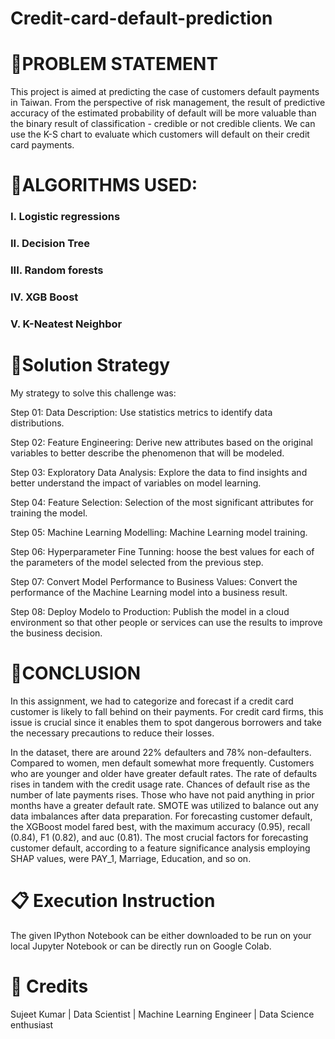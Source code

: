 # Credit-card-default-prediction


# 📖PROBLEM STATEMENT
This project is aimed at predicting the case of customers default payments in Taiwan. From the perspective of risk management, the result of predictive accuracy of the estimated probability of default will be more valuable than the binary result of classification - credible or not credible clients. We can use the K-S chart to evaluate which customers will default on their credit card payments.
# 📖ALGORITHMS USED:
### I. Logistic regressions 
### II. Decision Tree
### III. Random forests 
### IV. XGB Boost
### V. K-Neatest Neighbor 


# 📖Solution Strategy
My strategy to solve this challenge was:

Step 01: Data Description: Use statistics metrics to identify data distributions.

Step 02: Feature Engineering: Derive new attributes based on the original variables to better describe the phenomenon that will be modeled.

Step 03: Exploratory Data Analysis: Explore the data to find insights and better understand the impact of variables on model learning.

Step 04: Feature Selection: Selection of the most significant attributes for training the model.

Step 05: Machine Learning Modelling: Machine Learning model training.

Step 06: Hyperparameter Fine Tunning: hoose the best values for each of the parameters of the model selected from the previous step.

Step 07: Convert Model Performance to Business Values: Convert the performance of the Machine Learning model into a business result.

Step 08: Deploy Modelo to Production: Publish the model in a cloud environment so that other people or services can use the results to improve the business decision.
# 📖CONCLUSION
In this assignment, we had to categorize and forecast if a credit card customer is likely to fall behind on their payments. For credit card firms, this issue is crucial since it enables them to spot dangerous borrowers and take the necessary precautions to reduce their losses.

In the dataset, there are around 22% defaulters and 78% non-defaulters.
Compared to women, men default somewhat more frequently.
Customers who are younger and older have greater default rates.
The rate of defaults rises in tandem with the credit usage rate.
Chances of default rise as the number of late payments rises.
Those who have not paid anything in prior months have a greater default rate.
SMOTE was utilized to balance out any data imbalances after data preparation.
For forecasting customer default, the XGBoost model fared best, with the maximum accuracy (0.95), recall (0.84), F1 (0.82), and auc (0.81).
The most crucial factors for forecasting customer default, according to a feature significance analysis employing SHAP values, were PAY_1, Marriage, Education, and so on.

# 📋 Execution Instruction
The given IPython Notebook can be either downloaded to be run on your local Jupyter Notebook or can be directly run on Google Colab.

# 📜 Credits
Sujeet Kumar | Data Scientist | Machine Learning Engineer | Data Science enthusiast
